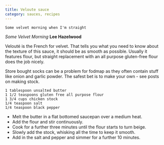 ```yaml
---
title: Veloute sauce
category: sauces, recipes
---
```


	Some velvet morning when I'm straight

*Some Velvet Morning* **Lee Hazelwood**

Velouté is the French for velvet. That tells you what you need to know about the texture of this sauce, it should be as smooth as possible. Usually it features flour, but straight replacement with an all purpose gluten-free flour does the job nicely.

Store bought socks can be a problem for fodmap as they often contain stuff like onion and garlic powder. The safest bet is to make your own - see posts on making stock.

	1 tablespoon unsalted butter
	1 1/2 teaspoons gluten free all purpose flour
	1 3/4 cups chicken stock
	1/4 teaspoon salt
	1/4 teaspoon black pepper
	
* Melt the butter in a flat bottomed saucepan over a medium heat.
* Add the flour and stir continuously.
* Cook for a further three minutes until the flour starts to turn beige.
* Slowly add the stock, whisking all the time to keep it smooth.
* Add in the salt and pepper and simmer for a further 10 minutes.
